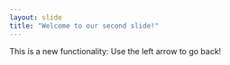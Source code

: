 ```yaml
---
layout: slide
title: "Welcome to our second slide!"
---
```

This is a new functionality:
Use the left arrow to go back!
